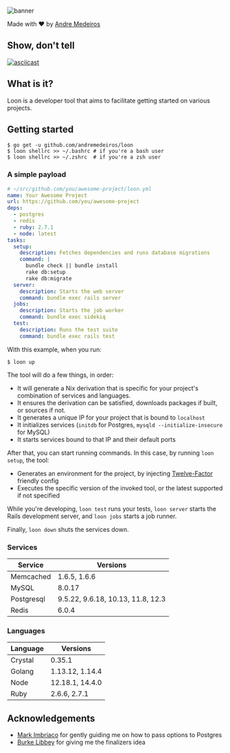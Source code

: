 ![banner](https://user-images.githubusercontent.com/9689/85356663-8035c100-b4dd-11ea-99ec-4e969ccc87e2.png)

Made with :heart: by [Andre Medeiros](https://andre.cool)

## Show, don't tell

[![asciicast](https://asciinema.org/a/jHsY8gOl46WQRSfNe3UJePNA1.png)](https://asciinema.org/a/jHsY8gOl46WQRSfNe3UJePNA1)

## What is it?

Loon is a developer tool that aims to facilitate getting started on various projects.

## Getting started

```
$ go get -u github.com/andremedeiros/loon
$ loon shellrc >> ~/.bashrc # if you're a bash user
$ loon shellrc >> ~/.zshrc  # if you're a zsh user
```

### A simple payload

```yaml
# ~/src/github.com/you/awesome-project/loon.yml
name: Your Awesome Project
url: https://github.com/you/awesome-project
deps:
  - postgres
  - redis
  - ruby: 2.7.1
  - node: latest
tasks:
  setup:
    description: Fetches dependencies and runs database migrations
    command: |
      bundle check || bundle install
      rake db:setup
      rake db:migrate
  server:
    description: Starts the web server
    command: bundle exec rails server
  jobs:
    description: Starts the job worker
    command: bundle exec sidekiq
  test:
    description: Runs the test suite
    command: bundle exec rails test
```

With this example, when you run:

```
$ loon up
```

The tool will do a few things, in order:

- It will generate a Nix derivation that is specific for your project's combination of services and languages.
- It ensures the derivation can be satisfied, downloads packages if built, or sources if not.
- It generates a unique IP for your project that is bound to `localhost`
- It initializes services (`initdb` for Postgres, `mysqld --initialize-insecure` for MySQL)
- It starts services bound to that IP and their default ports

After that, you can start running commands. In this case, by running `loon setup`, the tool:

- Generates an environment for the project, by injecting [Twelve-Factor](https://12factor.net) friendly config
- Executes the specific version of the invoked tool, or the latest supported if not specified

While you're developing, `loon test` runs your tests, `loon server` starts the Rails development server, and `loon jobs` starts a job runner.

Finally, `loon down` shuts the services down.

### Services

**Service**|**Versions**
-----|-----
Memcached|1.6.5, 1.6.6
MySQL|8.0.17
Postgresql|9.5.22, 9.6.18, 10.13, 11.8, 12.3
Redis|6.0.4

### Languages

**Language**|**Versions**
-----|-----
Crystal|0.35.1
Golang|1.13.12, 1.14.4
Node|12.18.1, 14.4.0
Ruby|2.6.6, 2.7.1

## Acknowledgements

* [Mark Imbriaco](https://github.com/imbriaco) for gently guiding me on how to pass options to Postgres
* [Burke Libbey](https://github.com/burke) for giving me the finalizers idea
